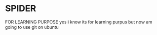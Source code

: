 # SPIDER
FOR LEARNING PURPOSE
yes i know its for learning purpus but 
now am going to use git on ubuntu

